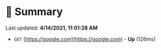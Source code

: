 # 📖 Summary
Last updated: **4/14/2021, 11:01:28 AM**

- `GET` [https://google.com](https://google.com) - **Up** (126ms)
